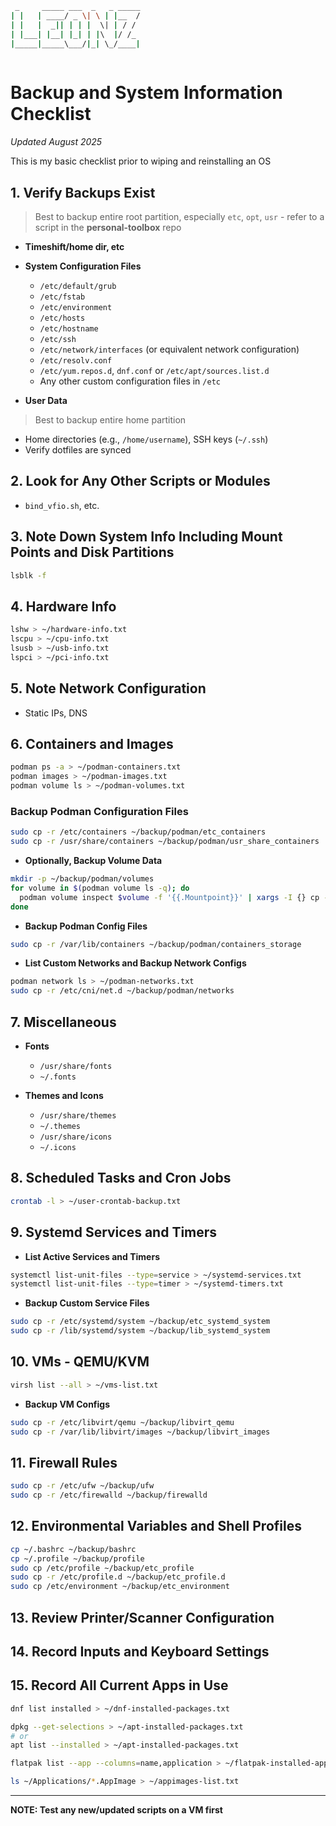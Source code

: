 ```bash
 _     _____ ___  _   _ _____
| |   | ____/ _ \| \ | |__  /
| |   |  _|| | | |  \| | / / 
| |___| |__| |_| | |\  |/ /_ 
|_____|_____\___/|_| \_/____|
                             
```                                                    

# Backup and System Information Checklist

_Updated August 2025_

This is my basic checklist prior to wiping and reinstalling an OS
 
## 1. Verify Backups Exist 
> Best to backup entire root partition, especially `etc`, `opt`, `usr` - refer to a script in the **personal-toolbox** repo

- **Timeshift/home dir, etc**
- **System Configuration Files**
  - `/etc/default/grub`
  - `/etc/fstab`
  - `/etc/environment`
  - `/etc/hosts`
  - `/etc/hostname`
  - `/etc/ssh`
  - `/etc/network/interfaces` (or equivalent network configuration)
  - `/etc/resolv.conf`
  - `/etc/yum.repos.d`, `dnf.conf` or `/etc/apt/sources.list.d`
  - Any other custom configuration files in `/etc`

- **User Data**
> Best to backup entire home partition

- Home directories (e.g., `/home/username`), SSH keys (`~/.ssh`)
- Verify dotfiles are synced 

## 2. Look for Any Other Scripts or Modules
- `bind_vfio.sh`, etc.

## 3. Note Down System Info Including Mount Points and Disk Partitions
```bash
lsblk -f
```

## 4. Hardware Info
```bash
lshw > ~/hardware-info.txt
lscpu > ~/cpu-info.txt
lsusb > ~/usb-info.txt
lspci > ~/pci-info.txt
```

## 5. Note Network Configuration
- Static IPs, DNS

## 6. Containers and Images
```bash
podman ps -a > ~/podman-containers.txt
podman images > ~/podman-images.txt
podman volume ls > ~/podman-volumes.txt
```

### Backup Podman Configuration Files
```bash
sudo cp -r /etc/containers ~/backup/podman/etc_containers
sudo cp -r /usr/share/containers ~/backup/podman/usr_share_containers
```

- **Optionally, Backup Volume Data**
```bash
mkdir -p ~/backup/podman/volumes
for volume in $(podman volume ls -q); do
  podman volume inspect $volume -f '{{.Mountpoint}}' | xargs -I {} cp -r {} ~/backup/podman/volumes/$volume
done
```

- **Backup Podman Config Files**
```bash
sudo cp -r /var/lib/containers ~/backup/podman/containers_storage
```

- **List Custom Networks and Backup Network Configs**
```bash
podman network ls > ~/podman-networks.txt
sudo cp -r /etc/cni/net.d ~/backup/podman/networks
```

## 7. Miscellaneous
- **Fonts**
  - `/usr/share/fonts`
  - `~/.fonts`

- **Themes and Icons**
  - `/usr/share/themes`
  - `~/.themes`
  - `/usr/share/icons`
  - `~/.icons`

## 8. Scheduled Tasks and Cron Jobs
```bash
crontab -l > ~/user-crontab-backup.txt
```

## 9. Systemd Services and Timers
- **List Active Services and Timers**
```bash
systemctl list-unit-files --type=service > ~/systemd-services.txt
systemctl list-unit-files --type=timer > ~/systemd-timers.txt
```

- **Backup Custom Service Files**
```bash
sudo cp -r /etc/systemd/system ~/backup/etc_systemd_system
sudo cp -r /lib/systemd/system ~/backup/lib_systemd_system
```

## 10. VMs - QEMU/KVM
```bash
virsh list --all > ~/vms-list.txt
```

- **Backup VM Configs**
```bash
sudo cp -r /etc/libvirt/qemu ~/backup/libvirt_qemu
sudo cp -r /var/lib/libvirt/images ~/backup/libvirt_images
```

## 11. Firewall Rules
```bash
sudo cp -r /etc/ufw ~/backup/ufw
sudo cp -r /etc/firewalld ~/backup/firewalld
```

## 12. Environmental Variables and Shell Profiles
```bash
cp ~/.bashrc ~/backup/bashrc
cp ~/.profile ~/backup/profile
sudo cp /etc/profile ~/backup/etc_profile
sudo cp -r /etc/profile.d ~/backup/etc_profile.d
sudo cp /etc/environment ~/backup/etc_environment
```

## 13. Review Printer/Scanner Configuration

## 14. Record Inputs and Keyboard Settings

## 15. Record All Current Apps in Use
```bash
dnf list installed > ~/dnf-installed-packages.txt

dpkg --get-selections > ~/apt-installed-packages.txt
# or
apt list --installed > ~/apt-installed-packages.txt

flatpak list --app --columns=name,application > ~/flatpak-installed-apps.txt

ls ~/Applications/*.AppImage > ~/appimages-list.txt
```
___

**NOTE: Test any new/updated scripts on a VM first**